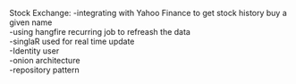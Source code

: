 Stock Exchange:
-integrating with Yahoo Finance  to get stock history buy a given name
<br>
-using hangfire  recurring job to refreash the data 
<br>
-singlaR used for real time update 
<br>
-Identity user 
<br>
-onion architecture
<br>
-repository pattern
